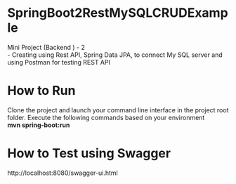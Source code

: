 # SpringBoot2RestMySQLCRUDExample
Mini Project (Backend ) - 2 <br>- Creating using Rest API, Spring Data JPA, to connect My SQL server and using Postman for testing REST API

# How to Run
<p>Clone the project and launch your command line interface in the project root folder. Execute the following commands based on your environment </br>
  <b> mvn spring-boot:run </b>
  
# How to Test using Swagger

http://localhost:8080/swagger-ui.html

